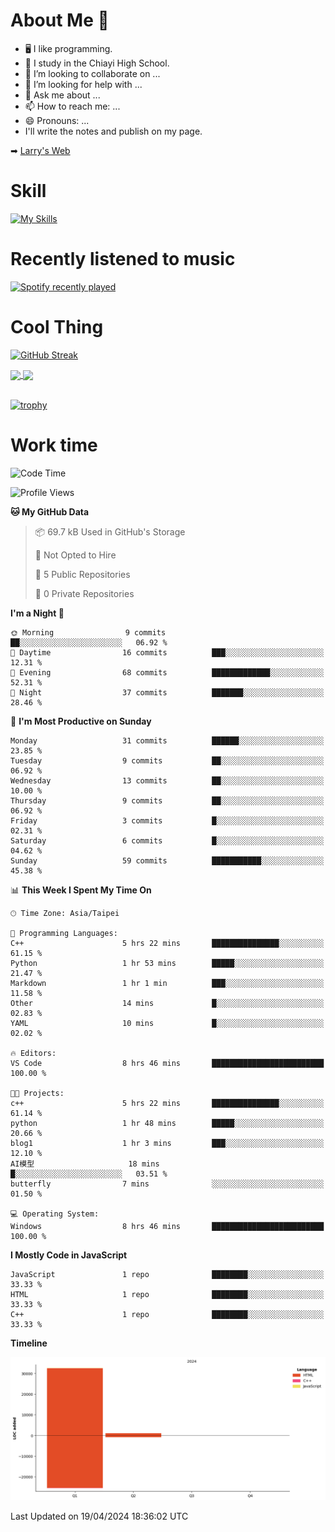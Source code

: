 # About Me 👋

- 🖥  I like programming.
- 🏫 I study in the Chiayi High School.
- 👯 I’m looking to collaborate on ...
- 🤔 I’m looking for help with ...
- 💬 Ask me about ...
- 📫 How to reach me: ...
- 😄 Pronouns: ...
- I'll write the notes and publish on my page.

➡︎ [Larry's Web](https://larryeng.github.io/)

# Skill
[![My Skills](https://skillicons.dev/icons?i=blender,arduino,vscode,visualstudio,pr,github,git,c,cpp,py,html,css,js)](https://skillicons.dev)
# Recently listened to music

[![Spotify recently played](https://spotify-recently-played-readme.vercel.app/api?user=31mqyfrlvkyusmaxegq4pvoow5we)](https://open.spotify.com/user/31mqyfrlvkyusmaxegq4pvoow5we)

# Cool Thing

[![GitHub Streak](https://streak-stats.demolab.com/?user=Larryeng&theme=holi-theme)](https://git.io/streak-stats)

<a href="https://github.com/anuraghazra/github-readme-stats">
  <img height=200 align="center" src="https://github-readme-stats.vercel.app/api?username=Larryeng&theme=github_dark&rank_icon=github" />
</a>
<a href="https://github.com/anuraghazra/convoychat">
  <img height=200 align="center" src="https://github-readme-stats.vercel.app/api/top-langs?username=Larryeng&layout=compact&langs_count=8&card_width=320&theme=github_dark" />
</a>

<br>

<br>

[![trophy](https://github-profile-trophy.vercel.app/?username=Larryeng&theme=darkhub)](https://github.com/ryo-ma/github-profile-trophy)
# Work time
<!--START_SECTION:waka-->
![Code Time](http://img.shields.io/badge/Code%20Time-145%20hrs%2047%20mins-blue)

![Profile Views](http://img.shields.io/badge/Profile%20Views-0-blue)

**🐱 My GitHub Data** 

> 📦 69.7 kB Used in GitHub's Storage 
 > 
> 🚫 Not Opted to Hire
 > 
> 📜 5 Public Repositories 
 > 
> 🔑 0 Private Repositories 
 > 
**I'm a Night 🦉** 

```text
🌞 Morning                9 commits           ██░░░░░░░░░░░░░░░░░░░░░░░   06.92 % 
🌆 Daytime                16 commits          ███░░░░░░░░░░░░░░░░░░░░░░   12.31 % 
🌃 Evening                68 commits          █████████████░░░░░░░░░░░░   52.31 % 
🌙 Night                  37 commits          ███████░░░░░░░░░░░░░░░░░░   28.46 % 
```
📅 **I'm Most Productive on Sunday** 

```text
Monday                   31 commits          ██████░░░░░░░░░░░░░░░░░░░   23.85 % 
Tuesday                  9 commits           ██░░░░░░░░░░░░░░░░░░░░░░░   06.92 % 
Wednesday                13 commits          ██░░░░░░░░░░░░░░░░░░░░░░░   10.00 % 
Thursday                 9 commits           ██░░░░░░░░░░░░░░░░░░░░░░░   06.92 % 
Friday                   3 commits           █░░░░░░░░░░░░░░░░░░░░░░░░   02.31 % 
Saturday                 6 commits           █░░░░░░░░░░░░░░░░░░░░░░░░   04.62 % 
Sunday                   59 commits          ███████████░░░░░░░░░░░░░░   45.38 % 
```


📊 **This Week I Spent My Time On** 

```text
🕑︎ Time Zone: Asia/Taipei

💬 Programming Languages: 
C++                      5 hrs 22 mins       ███████████████░░░░░░░░░░   61.15 % 
Python                   1 hr 53 mins        █████░░░░░░░░░░░░░░░░░░░░   21.47 % 
Markdown                 1 hr 1 min          ███░░░░░░░░░░░░░░░░░░░░░░   11.58 % 
Other                    14 mins             █░░░░░░░░░░░░░░░░░░░░░░░░   02.83 % 
YAML                     10 mins             █░░░░░░░░░░░░░░░░░░░░░░░░   02.02 % 

🔥 Editors: 
VS Code                  8 hrs 46 mins       █████████████████████████   100.00 % 

🐱‍💻 Projects: 
c++                      5 hrs 22 mins       ███████████████░░░░░░░░░░   61.14 % 
python                   1 hr 48 mins        █████░░░░░░░░░░░░░░░░░░░░   20.66 % 
blog1                    1 hr 3 mins         ███░░░░░░░░░░░░░░░░░░░░░░   12.10 % 
AI模型                     18 mins             █░░░░░░░░░░░░░░░░░░░░░░░░   03.51 % 
butterfly                7 mins              ░░░░░░░░░░░░░░░░░░░░░░░░░   01.50 % 

💻 Operating System: 
Windows                  8 hrs 46 mins       █████████████████████████   100.00 % 
```

**I Mostly Code in JavaScript** 

```text
JavaScript               1 repo              ████████░░░░░░░░░░░░░░░░░   33.33 % 
HTML                     1 repo              ████████░░░░░░░░░░░░░░░░░   33.33 % 
C++                      1 repo              ████████░░░░░░░░░░░░░░░░░   33.33 % 
```



**Timeline**

![Lines of Code chart](https://raw.githubusercontent.com/Larryeng/Larryeng/main/assets/bar_graph.png)


 Last Updated on 19/04/2024 18:36:02 UTC
<!--END_SECTION:waka-->
